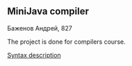 ## MiniJava compiler

Баженов Андрей, 827

The project is done for compilers course.

[Syntax description](/reqs-draft.md)

